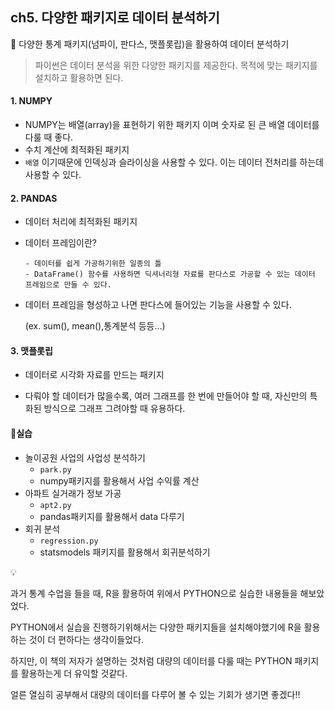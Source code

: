 ## ch5. 다양한 패키지로 데이터 분석하기

📘 다양한 통계 패키지(넘파이, 판다스, 맷플롯립)을 활용하여 데이터 분석하기

> 파이썬은 데이터 분석을 위한 다양한 패키지를 제공한다. 목적에 맞는 패키지를 설치하고 활용하면 된다.



#### 1.  NUMPY

* NUMPY는 배열(array)을 표현하기 위한 패키지 이며 숫자로 된 큰 배열 데이터를 다룰 때 좋다. 
* 수치 계산에 최적화된 패키지
* `배열` 이기때문에 인덱싱과 슬라이싱을 사용할 수 있다.  이는 데이터 전처리를 하는데 사용할 수 있다. 



#### 2. PANDAS

* 데이터 처리에 최적화된 패키지

* 데이터 프레임이란?

  ```TEXT
  - 데이터를 쉽게 가공하기위한 일종의 틀
  - DataFrame() 함수를 사용하면 딕셔너리형 자료를 판다스로 가공할 수 있는 데이터 프레임으로 만들 수 있다. 
  ```

* 데이터 프레임을 형성하고 나면 판다스에 들어있는 기능을 사용할 수 있다. 

  (ex. sum(), mean(),통계분석 등등...)

  

#### 3. 맷플롯립

* 데이터로 시각화 자료를 만드는 패키지

* 다뤄야 할 데이터가 많을수록, 여러 그래프를 한 번에 만들어야 할 때, 자신만의 특화된 방식으로 그래프 그려야할 때 유용하다. 



#### 📌실습

* 놀이공원 사업의 사업성 분석하기
  * `park.py`
  * numpy패키지를 활용해서 사업 수익률 계산
* 아파트 실거래가 정보 가공
  * `apt2.py`
  * pandas패키지를 활용해서 data 다루기
* 회귀 분석
  * `regression.py`
  * statsmodels 패키지를 활용해서 회귀분석하기



💡 

과거 통계 수업을 들을 때, R을 활용하여 위에서 PYTHON으로 실습한 내용들을 해보았었다. 

PYTHON에서 실습을 진행하기위해서는 다양한 패키지들을 설치해야했기에 R을 활용하는 것이 더 편하다는 생각이들었다.

하지만, 이 책의 저자가 설명하는 것처럼 대량의 데이터를 다룰 때는 PYTHON 패키지를 활용하는게 더 유익할 것같다.

얼른 열심히 공부해서 대량의 데이터를 다루어 볼 수 있는 기회가 생기면 좋겠다!!



#### 

